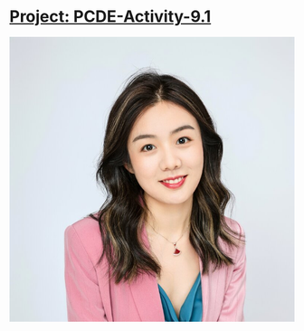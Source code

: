 # [Project: PCDE-Activity-9.1](https://sunshineluyao.github.io/PCDE-Activity-9.1/)

![Headshot](SunshineSquare.jpg)
